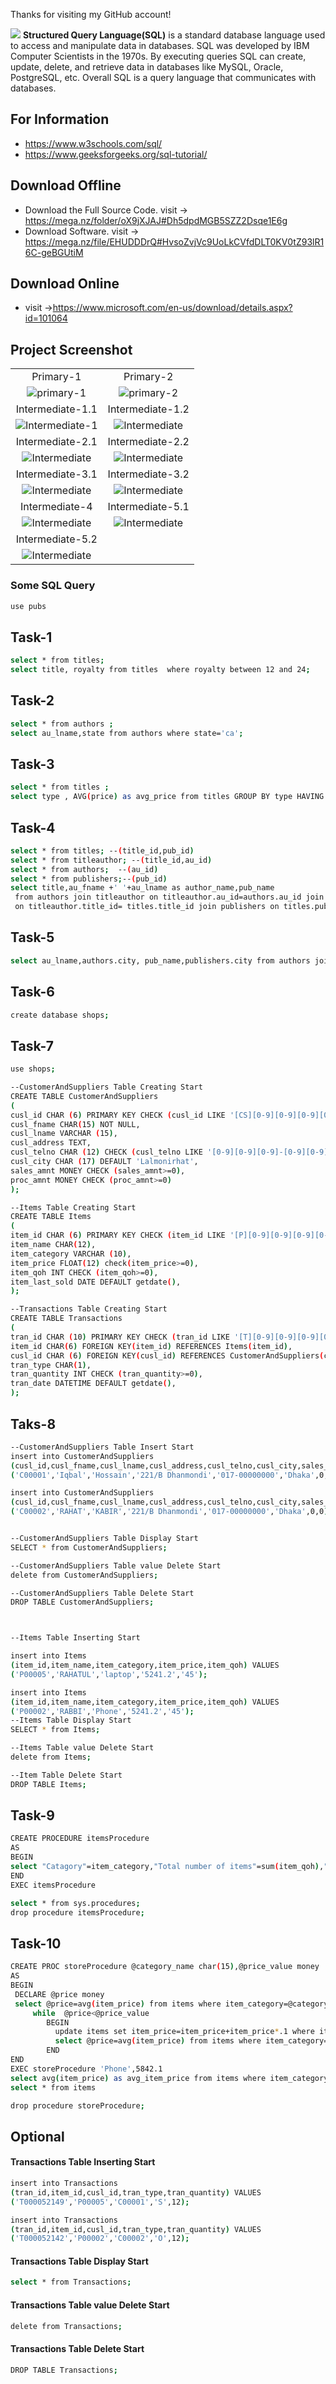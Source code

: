 Thanks for visiting my GitHub account!

![](https://cdn-icons-png.freepik.com/512/4248/4248443.png)
 **Structured Query Language(SQL)** is a standard database language used to access and manipulate data in databases. SQL was developed by IBM Computer Scientists in the 1970s. By executing queries SQL can create, update, delete, and retrieve data in databases like MySQL, Oracle, PostgreSQL, etc. Overall SQL is a query language that communicates with databases.

## For Information
- https://www.w3schools.com/sql/
- https://www.geeksforgeeks.org/sql-tutorial/

## Download Offline

- Download the Full Source Code. visit -> https://mega.nz/folder/oX9jXJAJ#Dh5dpdMGB5SZZ2Dsqe1E6g
- Download Software. visit -> https://mega.nz/file/EHUDDDrQ#HvsoZvjVc9UoLkCVfdDLT0KV0tZ93lR16C-geBGUtiM

## Download Online
- visit ->https://www.microsoft.com/en-us/download/details.aspx?id=101064



## Project Screenshot

|   |   |
|:---:|:---:|
|Primary-1|Primary-2|
|![primary-1](https://github.com/learnwithfair/sql-database/blob/main/screenshort/p-1.jpg)|![primary-2](https://github.com/learnwithfair/sql-database/blob/main/screenshort/p-2.jpg)
|Intermediate-1.1|Intermediate-1.2|
|![Intermediate-1](https://github.com/learnwithfair/sql-database/blob/main/screenshort/I-1.1.jpg)|![Intermediate](https://github.com/learnwithfair/sql-database/blob/main/screenshort/I-1.2.jpg)|
|Intermediate-2.1|Intermediate-2.2|
![Intermediate](https://github.com/learnwithfair/sql-database/blob/main/screenshort/I-2.1.jpg)|![Intermediate](https://github.com/learnwithfair/sql-database/blob/main/screenshort/I-2.2.jpg)|
|Intermediate-3.1|Intermediate-3.2|
|![Intermediate](https://github.com/learnwithfair/sql-database/blob/main/screenshort/I-3.1.jpg)|![Intermediate](https://github.com/learnwithfair/sql-database/blob/main/screenshort/I-3.2.jpg)|
|Intermediate-4|Intermediate-5.1|
![Intermediate](https://github.com/learnwithfair/sql-database/blob/main/screenshort/I-4.jpg)|![Intermediate](https://github.com/learnwithfair/sql-database/blob/main/screenshort/I-5.1.jpg)|
|Intermediate-5.2|
![Intermediate](https://github.com/learnwithfair/sql-database/blob/main/screenshort/I-5.2.jpg)|

### Some SQL Query 

```bash
use pubs
```

## Task-1

```bash
select * from titles;
select title, royalty from titles  where royalty between 12 and 24;
```

## Task-2

```bash
select * from authors ;
select au_lname,state from authors where state='ca';
```

## Task-3

```bash
select * from titles ;
select type , AVG(price) as avg_price from titles GROUP BY type HAVING AVG(price)>15;
```

## Task-4

```bash
select * from titles; --(title_id,pub_id)
select * from titleauthor; --(title_id,au_id)
select * from authors;  --(au_id)
select * from publishers;--(pub_id)
select title,au_fname +' '+au_lname as author_name,pub_name 
 from authors join titleauthor on titleauthor.au_id=authors.au_id join titles 
 on titleauthor.title_id= titles.title_id join publishers on titles.pub_id=publishers.pub_id;
 ```

## Task-5

```bash
select au_lname,authors.city, pub_name,publishers.city from authors join publishers on authors.city=publishers.city;
```

## Task-6

```bash
create database shops;
```

## Task-7

```bash
use shops;

--CustomerAndSuppliers Table Creating Start
CREATE TABLE CustomerAndSuppliers
(
cusl_id CHAR (6) PRIMARY KEY CHECK (cusl_id LIKE '[CS][0-9][0-9][0-9][0-9][0-9]'),
cusl_fname CHAR(15) NOT NULL,
cusl_lname VARCHAR (15),
cusl_address TEXT,
cusl_telno CHAR (12) CHECK (cusl_telno LIKE '[0-9][0-9][0-9]-[0-9][0-9][0-9][0-9][0-9][0-9][0-9][0-9]'),
cusl_city CHAR (17) DEFAULT 'Lalmonirhat',
sales_amnt MONEY CHECK (sales_amnt>=0),
proc_amnt MONEY CHECK (proc_amnt>=0)
);

--Items Table Creating Start
CREATE TABLE Items
(
item_id CHAR (6) PRIMARY KEY CHECK (item_id LIKE '[P][0-9][0-9][0-9][0-9][0-9]'),
item_name CHAR(12),
item_category VARCHAR (10),
item_price FLOAT(12) check(item_price>=0),
item_qoh INT CHECK (item_qoh>=0),
item_last_sold DATE DEFAULT getdate(),
);

--Transactions Table Creating Start
CREATE TABLE Transactions
(
tran_id CHAR (10) PRIMARY KEY CHECK (tran_id LIKE '[T][0-9][0-9][0-9][0-9][0-9][0-9][0-9][0-9][0-9]'),
item_id CHAR(6) FOREIGN KEY(item_id) REFERENCES Items(item_id),
cusl_id CHAR (6) FOREIGN KEY(cusl_id) REFERENCES CustomerAndSuppliers(cusl_id),
tran_type CHAR(1),
tran_quantity INT CHECK (tran_quantity>=0),
tran_date DATETIME DEFAULT getdate(),
);
```

## Taks-8

```bash
--CustomerAndSuppliers Table Insert Start
insert into CustomerAndSuppliers
(cusl_id,cusl_fname,cusl_lname,cusl_address,cusl_telno,cusl_city,sales_amnt,proc_amnt) VALUES
('C00001','Iqbal','Hossain','221/B Dhanmondi','017-00000000','Dhaka',0,0);

insert into CustomerAndSuppliers
(cusl_id,cusl_fname,cusl_lname,cusl_address,cusl_telno,cusl_city,sales_amnt,proc_amnt) VALUES
('C00002','RAHAT','KABIR','221/B Dhanmondi','017-00000000','Dhaka',0,0);


--CustomerAndSuppliers Table Display Start
SELECT * from CustomerAndSuppliers;

--CustomerAndSuppliers Table value Delete Start
delete from CustomerAndSuppliers;

--CustomerAndSuppliers Table Delete Start
DROP TABLE CustomerAndSuppliers;



--Items Table Inserting Start

insert into Items
(item_id,item_name,item_category,item_price,item_qoh) VALUES
('P00005','RAHATUL','laptop','5241.2','45');

insert into Items
(item_id,item_name,item_category,item_price,item_qoh) VALUES
('P00002','RABBI','Phone','5241.2','45');
--Items Table Display Start
SELECT * from Items;

--Items Table value Delete Start
delete from Items;

--Item Table Delete Start
DROP TABLE Items;
```


## Task-9

```bash
CREATE PROCEDURE itemsProcedure
AS
BEGIN
select "Catagory"=item_category,"Total number of items"=sum(item_qoh),"Average Price"=avg(item_price) from Items group by item_category
END
EXEC itemsProcedure

select * from sys.procedures;
drop procedure itemsProcedure;
```

## Task-10

```bash
CREATE PROC storeProcedure @category_name char(15),@price_value money
AS 
BEGIN 
 DECLARE @price money
 select @price=avg(item_price) from items where item_category=@category_name;    
     while  @price<@price_value
        BEGIN
          update items set item_price=item_price+item_price*.1 where item_category=@category_name;
          select @price=avg(item_price) from items where item_category=@category_name;
        END 
END
EXEC storeProcedure 'Phone',5842.1
select avg(item_price) as avg_item_price from items where item_category='Phone';
select * from items

drop procedure storeProcedure;
```

## Optional 


#### Transactions Table Inserting Start
```bash
insert into Transactions
(tran_id,item_id,cusl_id,tran_type,tran_quantity) VALUES
('T000052149','P00005','C00001','S',12);

insert into Transactions
(tran_id,item_id,cusl_id,tran_type,tran_quantity) VALUES
('T000052142','P00002','C00002','O',12);
```

#### Transactions Table Display Start

```bash
select * from Transactions;
```

#### Transactions Table value Delete Start
```bash
delete from Transactions;
```

#### Transactions Table Delete Start
```bash
DROP TABLE Transactions;
```

